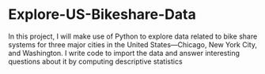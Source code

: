 # Explore-US-Bikeshare-Data
In this project, I will make use of Python to explore data related to bike share systems for three major cities in the United States—Chicago, New York City, and Washington. I write code to import the data and answer interesting questions about it by computing descriptive statistics
